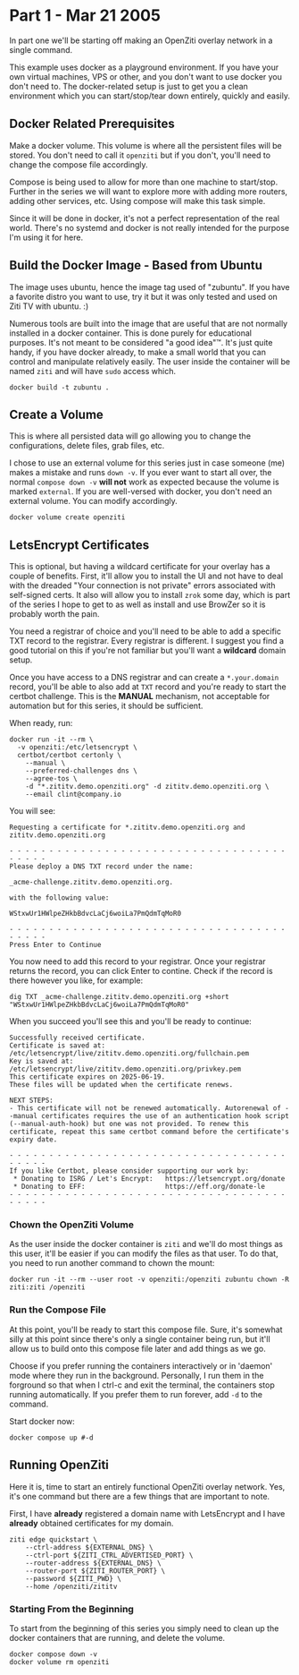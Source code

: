 # Part 1 - Mar 21 2005

In part one we'll be starting off making an OpenZiti overlay network in a single command.

This example uses docker as a playground environment. If you have your own virtual machines, VPS or other, and you don't want to use docker you don't need to. The docker-related setup is just to get you a clean environment which you can start/stop/tear down entirely, quickly and easily.

## Docker Related Prerequisites

Make a docker volume. This volume is where all the persistent files will be stored. You don't need to call it `openziti` but if you don't, you'll need to change the compose file accordingly. 

Compose is being used to allow for more than one machine to start/stop. Further in the series we will want to explore more with adding more routers, adding other services, etc. Using compose will make this task simple.

Since it will be done in docker, it's not a perfect representation of the real world. There's no systemd and docker is not really intended for the purpose I'm using it for here. 

## Build the Docker Image - Based from Ubuntu

The image uses ubuntu, hence the image tag used of "zubuntu". If you have a favorite distro you want to use, try it but it was only tested and used on Ziti TV with ubuntu. :)

Numerous tools are built into the image that are useful that are not normally installed in a docker container. This is done purely for educational purposes. It's not meant to be considered "a good idea"™. It's just quite handy, if you have docker already, to make a small world that you can control and manipulate relatively easily. The user inside the container will be named `ziti` and will have `sudo` access which.

```
docker build -t zubuntu .
```

## Create a Volume

This is where all persisted data will go allowing you to change the configurations, delete files, grab files, etc. 

I chose to use an external volume for this series just in case someone (me) makes a mistake and runs `down -v`. If you ever want to start all over, the normal `compose down -v` **will not** work as expected because the volume is marked `external`. If you are well-versed with docker, you don't need an external volume. You can modify accordingly.

```
docker volume create openziti
```

## LetsEncrypt Certificates

This is optional, but having a wildcard certificate for your overlay has a couple of benefits. First, it'll allow you to install the UI and not have to deal with the dreaded "Your connection is not private" errors associated with self-signed certs. It also will allow you to install `zrok` some day, which is part of the series I hope to get to as well as install and use BrowZer so it is probably worth the pain.

You need a registrar of choice and you'll need to be able to add a specific TXT record to the registrar. Every registrar is different. I suggest you find a good tutorial on this if you're not familiar but you'll want a **wildcard** domain setup.

Once you have access to a DNS registrar and can create a `*.your.domain` record, you'll be able to also add at `TXT` record and you're ready to start the certbot challenge. This is the __MANUAL__ mechanism, not acceptable for automation but for this series, it should be sufficient.

When ready, run:
```
docker run -it --rm \
  -v openziti:/etc/letsencrypt \
  certbot/certbot certonly \
    --manual \
    --preferred-challenges dns \
    --agree-tos \
    -d "*.zititv.demo.openziti.org" -d zititv.demo.openziti.org \
    --email clint@company.io
```

You will see:
```
Requesting a certificate for *.zititv.demo.openziti.org and zititv.demo.openziti.org

- - - - - - - - - - - - - - - - - - - - - - - - - - - - - - - - - - - - - - - -
Please deploy a DNS TXT record under the name:

_acme-challenge.zititv.demo.openziti.org.

with the following value:

WStxwUr1HWlpeZHkbBdvcLaCj6woiLa7PmQdmTqMoR0

- - - - - - - - - - - - - - - - - - - - - - - - - - - - - - - - - - - - - - - -
Press Enter to Continue
```

You now need to add this record to your registrar. Once your registrar returns the record, you can click Enter to contine. Check if the record is there however you like, for example:
```
dig TXT _acme-challenge.zititv.demo.openziti.org +short
"WStxwUr1HWlpeZHkbBdvcLaCj6woiLa7PmQdmTqMoR0"
```

When you succeed you'll see this and you'll be ready to continue:
```
Successfully received certificate.
Certificate is saved at: /etc/letsencrypt/live/zititv.demo.openziti.org/fullchain.pem
Key is saved at:         /etc/letsencrypt/live/zititv.demo.openziti.org/privkey.pem
This certificate expires on 2025-06-19.
These files will be updated when the certificate renews.

NEXT STEPS:
- This certificate will not be renewed automatically. Autorenewal of --manual certificates requires the use of an authentication hook script (--manual-auth-hook) but one was not provided. To renew this certificate, repeat this same certbot command before the certificate's expiry date.

- - - - - - - - - - - - - - - - - - - - - - - - - - - - - - - - - - - - - - - -
If you like Certbot, please consider supporting our work by:
 * Donating to ISRG / Let's Encrypt:   https://letsencrypt.org/donate
 * Donating to EFF:                    https://eff.org/donate-le
- - - - - - - - - - - - - - - - - - - - - - - - - - - - - - - - - - - - - - - -
```

### Chown the OpenZiti Volume

As the user inside the docker container is `ziti` and we'll do most things as this user, it'll be easier if you can modify the files as that user. To do that, you need to run another command to chown the mount:
```
docker run -it --rm --user root -v openziti:/openziti zubuntu chown -R ziti:ziti /openziti
```

### Run the Compose File

At this point, you'll be ready to start this compose file. Sure, it's somewhat silly at this point since there's only a single container being run, but it'll allow us to build onto this compose file later and add things as we go.

Choose if you prefer running the containers interactively or in 'daemon' mode where they run in the background. Personally, I run them in the forground so that when I ctrl-c and exit the terminal, the containers stop running automatically. If you prefer them to run forever, add `-d` to the command.

Start docker now:
```
docker compose up #-d
```

## Running OpenZiti

Here it is, time to start an entirely functional OpenZiti overlay network. Yes, it's one command but there are a few things that are important to note.

First, I have __already__ registered a domain name with LetsEncrypt and I have __already__ obtained certificates for my domain.
```
ziti edge quickstart \
    --ctrl-address ${EXTERNAL_DNS} \
    --ctrl-port ${ZITI_CTRL_ADVERTISED_PORT} \
    --router-address ${EXTERNAL_DNS} \
    --router-port ${ZITI_ROUTER_PORT} \
    --password ${ZITI_PWD} \
    --home /openziti/zititv
```

### Starting From the Beginning

To start from the beginning of this series you simply need to clean up the docker containers that are running, and delete the volume.
```
docker compose down -v
docker volume rm openziti
```




